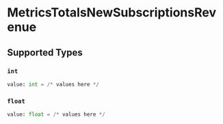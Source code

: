 # MetricsTotalsNewSubscriptionsRevenue


## Supported Types

### `int`

```python
value: int = /* values here */
```

### `float`

```python
value: float = /* values here */
```

